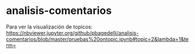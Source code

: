 # analisis-comentarios
Para ver la visualización de topicos:
https://nbviewer.jupyter.org/github/pbagedelli/analisis-comentarios/blob/master/pruebas%20ontopic.ipynb#topic=2&lambda=1&term=

